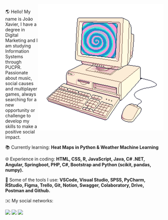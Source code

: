 <img src="https://github.com/joao-xavi/joao-xavi/blob/2e8b9a39bd4484f473d6962e96b39e7f16559946/computador.png" min-width="400px" max-width="400px" width="400px" align="right" alt="Computador">

<p align="left"> 
  🌎 Hello! My name is João Xavier, I have a degree in Digital Marketing and I am studying Information Systems through PUCPR. Passionate about music, social causes and multiplayer games, always searching for a new opportunity or challenge to develop my skills to make a positive social impact.<br>
  

</p>
<p align="left">
  📚 Currently learning: <strong>Heat Maps in Python & Weather Machine Learning</strong> <br>
  
</p>
<p align="left">

  🌐 Experience in coding: <strong> HTML, CSS, R, JavaScript, Java, C# .NET, Angular, Springboot, PHP, C#, Bootstrap and Python (scikit, pandas, numpy). </strong>
  
  
</p>

<p align="left">
  
  🔧 Some of the tools I use: <strong>VSCode, Visual Studio, SPSS, PyCharm, RStudio, Figma, Trello, Git, Notion, Swagger, Colaboratory, Drive, Postman and Github.</strong>
  
</p>

<p align="left">
  ✉️ My social networks:
</p>

<p align="left">
  <a href="https://mail.google.com/mail/u/0/?fs=1&tf=cm&to=joaopx82@gmail.com" alt="Gmail">
  <img src="https://img.shields.io/badge/Gmail-D14836?style=for-the-badge&logo=gmail&logoColor=white&link=joaopx82@gmail.com" /></a>

  <a href="https://www.linkedin.com/in/joão-xavier-9787741a2/" alt="Linkedin">
  <img src="https://img.shields.io/badge/LinkedIn-0077B5?style=for-the-badge&logo=linkedin&logoColor=white" /></a>

  <a href="https://wa.me/+5545998238998" alt="WhatsApp">
  <img src="https://img.shields.io/badge/WhatsApp-25D366?style=for-the-badge&logo=whatsapp&logoColor=white&link=https://wa.me/+5545998238998"/></a>

</p>  

